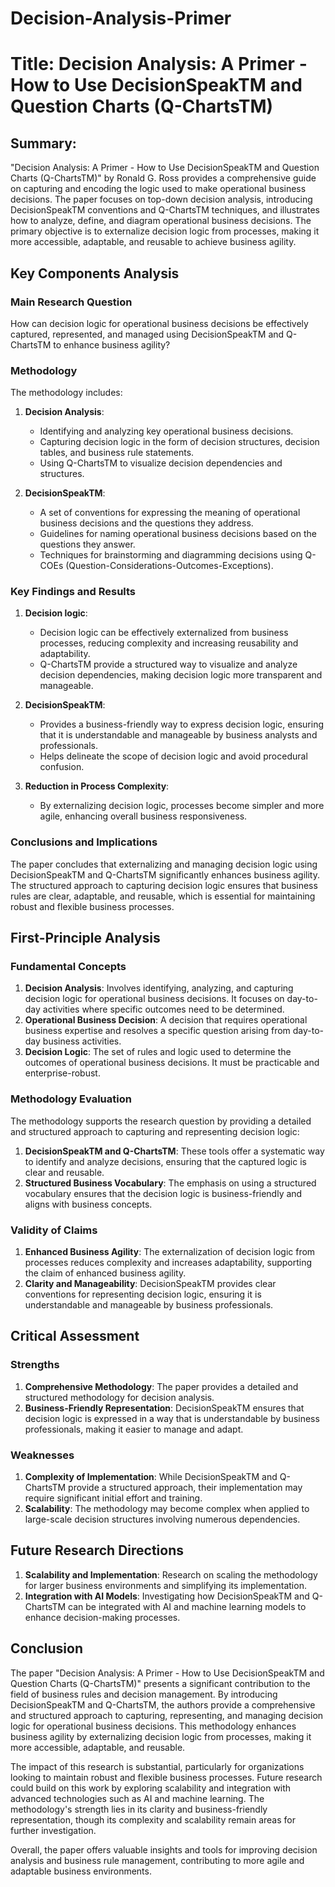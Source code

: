# Decision-Analysis-Primer

# Title: Decision Analysis: A Primer - How to Use DecisionSpeakTM and Question Charts (Q-ChartsTM)

## Summary:
"Decision Analysis: A Primer - How to Use DecisionSpeakTM and Question Charts (Q-ChartsTM)" by Ronald G. Ross provides a comprehensive guide on capturing and encoding the logic used to make operational business decisions. The paper focuses on top-down decision analysis, introducing DecisionSpeakTM conventions and Q-ChartsTM techniques, and illustrates how to analyze, define, and diagram operational business decisions. The primary objective is to externalize decision logic from processes, making it more accessible, adaptable, and reusable to achieve business agility.

## Key Components Analysis

### Main Research Question
How can decision logic for operational business decisions be effectively captured, represented, and managed using DecisionSpeakTM and Q-ChartsTM to enhance business agility?

### Methodology
The methodology includes:
1. **Decision Analysis**:
   - Identifying and analyzing key operational business decisions.
   - Capturing decision logic in the form of decision structures, decision tables, and business rule statements.
   - Using Q-ChartsTM to visualize decision dependencies and structures.

2. **DecisionSpeakTM**:
   - A set of conventions for expressing the meaning of operational business decisions and the questions they address.
   - Guidelines for naming operational business decisions based on the questions they answer.
   - Techniques for brainstorming and diagramming decisions using Q-COEs (Question-Considerations-Outcomes-Exceptions).

### Key Findings and Results
1. **Decision logic**:
   - Decision logic can be effectively externalized from business processes, reducing complexity and increasing reusability and adaptability.
   - Q-ChartsTM provide a structured way to visualize and analyze decision dependencies, making decision logic more transparent and manageable.

2. **DecisionSpeakTM**:
   - Provides a business-friendly way to express decision logic, ensuring that it is understandable and manageable by business analysts and professionals.
   - Helps delineate the scope of decision logic and avoid procedural confusion.

3. **Reduction in Process Complexity**:
   - By externalizing decision logic, processes become simpler and more agile, enhancing overall business responsiveness.

### Conclusions and Implications
The paper concludes that externalizing and managing decision logic using DecisionSpeakTM and Q-ChartsTM significantly enhances business agility. The structured approach to capturing decision logic ensures that business rules are clear, adaptable, and reusable, which is essential for maintaining robust and flexible business processes.

## First-Principle Analysis

### Fundamental Concepts
1. **Decision Analysis**: Involves identifying, analyzing, and capturing decision logic for operational business decisions. It focuses on day-to-day activities where specific outcomes need to be determined.
2. **Operational Business Decision**: A decision that requires operational business expertise and resolves a specific question arising from day-to-day business activities.
3. **Decision Logic**: The set of rules and logic used to determine the outcomes of operational business decisions. It must be practicable and enterprise-robust.

### Methodology Evaluation

The methodology supports the research question by providing a detailed and structured approach to capturing and representing decision logic:

1. **DecisionSpeakTM and Q-ChartsTM**: These tools offer a systematic way to identify and analyze decisions, ensuring that the captured logic is clear and reusable.
2. **Structured Business Vocabulary**: The emphasis on using a structured vocabulary ensures that the decision logic is business-friendly and aligns with business concepts.

### Validity of Claims

1. **Enhanced Business Agility**: The externalization of decision logic from processes reduces complexity and increases adaptability, supporting the claim of enhanced business agility.
2. **Clarity and Manageability**: DecisionSpeakTM provides clear conventions for representing decision logic, ensuring it is understandable and manageable by business professionals.

## Critical Assessment

### Strengths
1. **Comprehensive Methodology**: The paper provides a detailed and structured methodology for decision analysis.
2. **Business-Friendly Representation**: DecisionSpeakTM ensures that decision logic is expressed in a way that is understandable by business professionals, making it easier to manage and adapt.

### Weaknesses
1. **Complexity of Implementation**: While DecisionSpeakTM and Q-ChartsTM provide a structured approach, their implementation may require significant initial effort and training.
2. **Scalability**: The methodology may become complex when applied to large-scale decision structures involving numerous dependencies.

## Future Research Directions

1. **Scalability and Implementation**: Research on scaling the methodology for larger business environments and simplifying its implementation.
2. **Integration with AI Models**: Investigating how DecisionSpeakTM and Q-ChartsTM can be integrated with AI and machine learning models to enhance decision-making processes.

## Conclusion

The paper "Decision Analysis: A Primer - How to Use DecisionSpeakTM and Question Charts (Q-ChartsTM)" presents a significant contribution to the field of business rules and decision management. By introducing DecisionSpeakTM and Q-ChartsTM, the authors provide a comprehensive and structured approach to capturing, representing, and managing decision logic for operational business decisions. This methodology enhances business agility by externalizing decision logic from processes, making it more accessible, adaptable, and reusable.

The impact of this research is substantial, particularly for organizations looking to maintain robust and flexible business processes. Future research could build on this work by exploring scalability and integration with advanced technologies such as AI and machine learning. The methodology's strength lies in its clarity and business-friendly representation, though its complexity and scalability remain areas for further investigation.

Overall, the paper offers valuable insights and tools for improving decision analysis and business rule management, contributing to more agile and adaptable business environments.